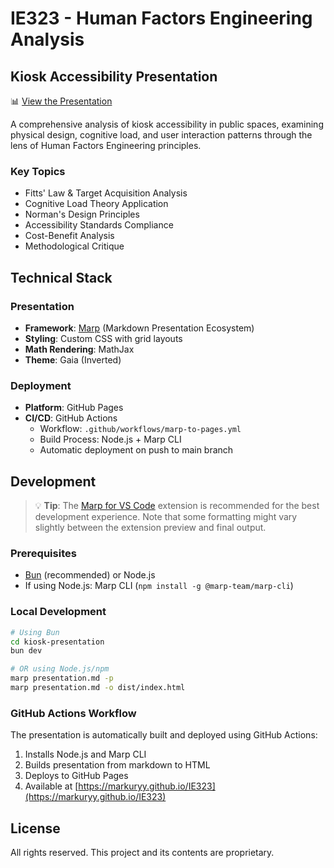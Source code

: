 # IE323 - Human Factors Engineering Analysis

## Kiosk Accessibility Presentation
📊 [View the Presentation](https://markuryy.github.io/IE323)

A comprehensive analysis of kiosk accessibility in public spaces, examining physical design, cognitive load, and user interaction patterns through the lens of Human Factors Engineering principles.

### Key Topics
- Fitts' Law & Target Acquisition Analysis
- Cognitive Load Theory Application
- Norman's Design Principles
- Accessibility Standards Compliance
- Cost-Benefit Analysis
- Methodological Critique


## Technical Stack

### Presentation
- **Framework**: [Marp](https://marp.app/) (Markdown Presentation Ecosystem)
- **Styling**: Custom CSS with grid layouts
- **Math Rendering**: MathJax
- **Theme**: Gaia (Inverted)

### Deployment
- **Platform**: GitHub Pages
- **CI/CD**: GitHub Actions
  - Workflow: `.github/workflows/marp-to-pages.yml`
  - Build Process: Node.js + Marp CLI
  - Automatic deployment on push to main branch

## Development

> 💡 **Tip**: The [Marp for VS Code](https://marketplace.visualstudio.com/items?itemName=marp-team.marp-vscode) extension is recommended for the best development experience. Note that some formatting might vary slightly between the extension preview and final output.

### Prerequisites
- [Bun](https://bun.sh/) (recommended) or Node.js
- If using Node.js: Marp CLI (`npm install -g @marp-team/marp-cli`)

### Local Development
```bash
# Using Bun
cd kiosk-presentation
bun dev

# OR using Node.js/npm
marp presentation.md -p
marp presentation.md -o dist/index.html
```

### GitHub Actions Workflow
The presentation is automatically built and deployed using GitHub Actions:
1. Installs Node.js and Marp CLI
2. Builds presentation from markdown to HTML
3. Deploys to GitHub Pages
4. Available at [https://markuryy.github.io/IE323](https://markuryy.github.io/IE323)

## License
All rights reserved. This project and its contents are proprietary.